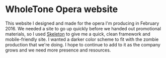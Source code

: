 # WholeTone Opera website

This website I designed and made for the opera I'm producing in February 2016. We needed a site to go up quickly before we handed out promotional materials, so I used [Skeleton](http://getskeleton.com/) to give me a quick, clean framework and mobile-friendly site. I wanted a darker color scheme to fit with the zombie production that we're doing. I hope to continue to add to it as the company grows and we need more presence and resources.
